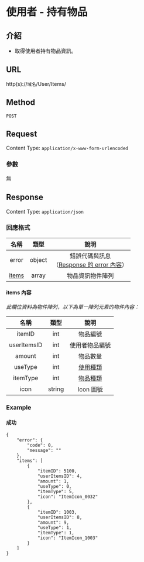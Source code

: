 # 使用者 - 持有物品

## 介紹

- 取得使用者持有物品資訊。

## URL

http(s)://`域名`/User/Items/

## Method

`POST`

## Request

Content Type: `application/x-www-form-urlencoded`

### 參數

無

## Response

Content Type: `application/json`

### 回應格式

| 名稱 | 類型 | 說明 |
|:-:|:-:|:-:|
| error | object | 錯誤代碼與訊息<br>（[Response 的 error 內容](../response.md#error)） |
| [items](#items) | array | 物品資訊物件陣列 |

#### <span id="items">items 內容</span>

_此欄位資料為物件陣列，以下為單一陣列元素的物件內容：_

| 名稱 | 類型 | 說明 |
|:-:|:-:|:-:|
| itemID | int | 物品編號 |
| userItemsID | int | 使用者物品編號 |
| amount | int | 物品數量 |
| useType | int | [使用種類](../codes/item.md#useType) |
| itemType | int | [物品種類](../codes/item.md#itemType) |
| icon | string | Icon 圖號 |

### Example

#### 成功
	{
		"error": {
			"code": 0,
			"message": ""
		},
		"items": [
			{
				"itemID": 5100,
				"userItemsID": 4,
				"amount": 1,
				"useType": 0,
				"itemType": 5,
				"icon": "ItemIcon_0032"
			},
			{
				"itemID": 1003,
				"userItemsID": 8,
				"amount": 9,
				"useType": 1,
				"itemType": 1,
				"icon": "ItemIcon_1003"
			}
		]
	}